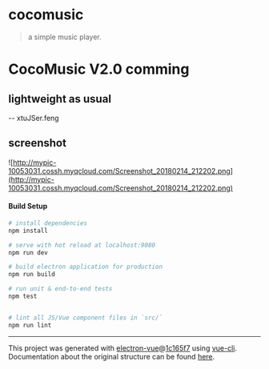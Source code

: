 # cocomusic

> a simple music player.

# CocoMusic V2.0 comming
##  lightweight as usual

-- xtuJSer.feng

## screenshot
![http://mypic-10053031.cossh.myqcloud.com/Screenshot_20180214_212202.png](http://mypic-10053031.cossh.myqcloud.com/Screenshot_20180214_212202.png)

#### Build Setup

``` bash
# install dependencies
npm install

# serve with hot reload at localhost:9080
npm run dev

# build electron application for production
npm run build

# run unit & end-to-end tests
npm test


# lint all JS/Vue component files in `src/`
npm run lint

```

---

This project was generated with [electron-vue](https://github.com/SimulatedGREG/electron-vue)@[1c165f7](https://github.com/SimulatedGREG/electron-vue/tree/1c165f7c5e56edaf48be0fbb70838a1af26bb015) using [vue-cli](https://github.com/vuejs/vue-cli). Documentation about the original structure can be found [here](https://simulatedgreg.gitbooks.io/electron-vue/content/index.html).
